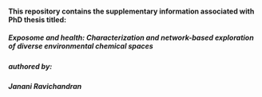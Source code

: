 #### This repository contains the supplementary information associated with PhD thesis titled:
##### Exposome and health: Characterization and network-based exploration of diverse environmental chemical spaces
##### authored by: 
##### Janani Ravichandran


